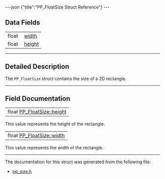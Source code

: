 ---json {"title":"PP\_FloatSize Struct Reference"} ---

Data Fields
-----------

<table><tbody><tr class="odd"><td style="text-align: right;">float </td><td><a href="/docs/native-client/pepper_dev/c/struct_p_p___float_size#a5ce55d9b99ea5577c667ef5e7c69bd13" class="el">width</a></td></tr><tr class="even"><td style="text-align: right;">float </td><td><a href="/docs/native-client/pepper_dev/c/struct_p_p___float_size#ac4e7e40fe4a5bba88a4aee235c0dce22" class="el">height</a></td></tr></tbody></table>

------------------------------------------------------------------------

<span id="details" class="anchor" style="margin: 0;"></span>

Detailed Description
--------------------

The `PP_FloatSize` struct contains the size of a 2D rectangle.

------------------------------------------------------------------------

Field Documentation
-------------------

<span id="ac4e7e40fe4a5bba88a4aee235c0dce22" class="anchor" style="margin: 0;"></span>

<table><tbody><tr class="odd"><td>float <a href="/docs/native-client/pepper_dev/c/struct_p_p___float_size#ac4e7e40fe4a5bba88a4aee235c0dce22" class="el">PP_FloatSize::height</a></td></tr></tbody></table>

This value represents the height of the rectangle.

<span id="a5ce55d9b99ea5577c667ef5e7c69bd13" class="anchor" style="margin: 0;"></span>

<table><tbody><tr class="odd"><td>float <a href="/docs/native-client/pepper_dev/c/struct_p_p___float_size#a5ce55d9b99ea5577c667ef5e7c69bd13" class="el">PP_FloatSize::width</a></td></tr></tbody></table>

This value represents the width of the rectangle.

------------------------------------------------------------------------

The documentation for this struct was generated from the following file:

-   <a href="/docs/native-client/pepper_dev/c/pp__size_8h/" class="el">pp_size.h</a>
